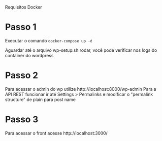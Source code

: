 Requisitos 
Docker 


# Passo 1 

Executar o comando 
``
docker-compose up -d 
``

Aguardar até o arquivo wp-setup.sh rodar, você pode verificar nos logs do container do wordpress 

# Passo 2 

Para acessar o admin do wp utilize http://localhost:8000/wp-admin
Para a API REST funcionar ir até Settings > Permalinks e modificar o "permalink structure" de plain para post name

# Passo 3 

Para acessar o front acesse  http://localhost:3000/
